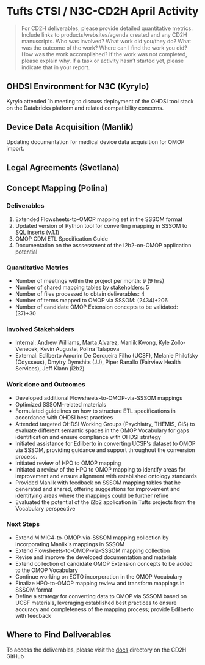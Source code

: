 # Tufts CTSI / N3C-CD2H April Activity

> For CD2H deliverables, please provide detailed quantitative metrics.
> Include links to products/websites/agenda created and any CD2H manuscripts.
> Who was involved? What work did you/they do? What was the outcome of the work?
> Where can I find the work you did? How was the work accomplished?
> If the work was not completed, please explain why.
> If a task or activity hasn’t started yet, please indicate that in your report.

## OHDSI Environment for N3C (Kyrylo)

Kyrylo attended 1h meeting to discuss deployment of the OHDSI tool stack on the Databricks platform and related compatibility concerns.

## Device Data Acquisition (Manlik)

Updating documentation for medical device data acquisition for OMOP import.

## Legal Agreements (Svetlana)

## Concept Mapping (Polina)

### Deliverables
1. Extended Flowsheets-to-OMOP mapping set in the SSSOM format 
2. Updated version of Python tool for converting mapping in SSSOM to SQL inserts (v.1.1)
3. OMOP CDM ETL Specification Guide
4. Documentation on the asssessment of the i2b2-on-OMOP application potential

### Quantitative Metrics
* Number of meetings within the project per month: 9 (9 hrs)
* Number of shared mapping tables by stakeholders: 5
* Number of files processed to obtain deliverables: 4
* Number of terms mapped to OMOP via SSSOM: (2434)+206
* Number of candidate OMOP Extension concepts to be validated: (37)+30

### Involved Stakeholders
* Internal: Andrew Williams, Marta Alvarez, Manlik Kwong, Kyle Zollo-Venecek, Kevin Auguste, Polina Talapova
* External: Edilberto Amorim De Cerqueira Filho (UCSF), Melanie Philofsky (Odysseus), Dmytry Dymshits (JJ), Piper Ranallo (Fairview Health Services), Jeff Klann (i2b2)  
### Work done and Outcomes
* Developed additional Flowsheets-to-OMOP-via-SSSOM mappings
* Optimized SSSOM-related materials
* Formulated guidelines on how to structure ETL specifications in accordance with OHDSI best practices
* Attended targeted OHDSI Working Groups (Psychiatry, THEMIS, GIS) to evaluate different semantic spaces in the OMOP Vocabulary for gaps identification and ensure compliance with OHDSI strategy
* Initiated assistance for Edilberto in converting UCSF's dataset to OMOP via SSSOM, providing guidance and support throughout the conversion process.
* Initiated review of HPO to OMOP mapping
* Initiated a review of the HPO to OMOP mapping to identify areas for improvement and ensure alignment with established ontology standards
* Provided Manlik with feedback on SSSOM mapping tables that he generated and shared, offering suggestions for improvement and identifying areas where the mappings could be further refine
* Evaluated the potential of the i2b2 application in Tufts projects from the Vocabulary perspective

### Next Steps
* Extend MIMIC4-to-OMOP-via-SSSOM mapping collection by incorporating Manlik's mappings in SSSOM
* Extend Flowsheets-to-OMOP-via-SSSOM mapping collection
* Revise and improve the developed documentation and materials
* Extend collection of candidate OMOP Extension concepts to be added to the OMOP Vocabulary
* Continue working on ECTO incorporation in the OMOP Vocabulary
* Finalize HPO-to-OMOP mapping review and transform mappings in SSSOM format
* Define a strategy for converting data to OMOP via SSSOM based on UCSF materials, leveraging established best practices to ensure accuracy and completeness of the mapping process; provide Edilberto with feedback

## Where to Find Deliverables
To access the deliverables, please visit the [docs](https://github.com/TuftsCTSI/N3C/tree/main/docs) directory on the CD2H GitHub
